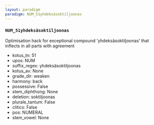 ```yaml
---
layout: paradigm
paradigm: NUM_51yhdeksäsoktiljoonas
---
```

### ` NUM_51yhdeksäsoktiljoonas `

Optimisation hack for exceptional compound ’yhdeksäsoktiljoonas’ that inflects in all parts with agreement
* kotus_tn: 51
* upos: NUM
* suffix_regex: yhdeksäsoktiljoonas
* kotus_av: None
* grade_dir: weaken
* harmony: back
* possessive: False
* stem_diphthong: None
* deletion: soktiljoonas
* plurale_tantum: False
* clitics: False
* pos: NUMERAL
* stem_vowel: None
